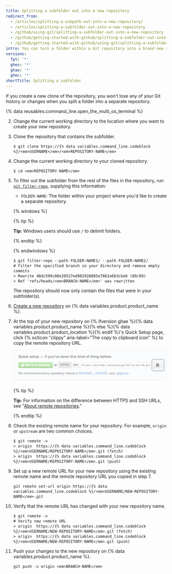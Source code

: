 ```yaml
---
title: Splitting a subfolder out into a new repository
redirect_from:
  - /articles/splitting-a-subpath-out-into-a-new-repository/
  - /articles/splitting-a-subfolder-out-into-a-new-repository
  - /github/using-git/splitting-a-subfolder-out-into-a-new-repository
  - /github/getting-started-with-github/splitting-a-subfolder-out-into-a-new-repository
  - /github/getting-started-with-github/using-git/splitting-a-subfolder-out-into-a-new-repository
intro: You can turn a folder within a Git repository into a brand new repository.
versions:
  fpt: '*'
  ghes: '*'
  ghae: '*'
  ghec: '*'
shortTitle: Splitting a subfolder
---
```

If you create a new clone of the repository, you won't lose any of your Git history or changes when you split a folder into a separate repository.

{% data reusables.command_line.open_the_multi_os_terminal %}

2. Change the current working directory to the location where you want to create your new repository.

4. Clone the repository that contains the subfolder.
   ```shell
   $ git clone https://{% data variables.command_line.codeblock %}/<em>USERNAME</em>/<em>REPOSITORY-NAME</em>
   ```

4. Change the current working directory to your cloned repository.
   ```shell
   $ cd <em>REPOSITORY-NAME</em>
   ```

5. To filter out the subfolder from the rest of the files in the repository, run [`git filter-repo`](https://github.com/newren/git-filter-repo), supplying this information:
   - `FOLDER-NAME`: The folder within your project where you'd like to create a separate repository.

   {% windows %}

   {% tip %}

   **Tip:** Windows users should use `/` to delimit folders.

   {% endtip %}

   {% endwindows %}
  
   ```shell
   $ git filter-repo --path FOLDER-NAME1/ --path FOLDER-NAME2/
   # Filter the specified branch in your directory and remove empty commits
   > Rewrite 48dc599c80e20527ed902928085e7861e6b3cbe6 (89/89)
   > Ref 'refs/heads/<em>BRANCH-NAME</em>' was rewritten
   ```
   
   The repository should now only contain the files that were in your subfolder(s).

6. [Create a new repository](/articles/creating-a-new-repository/) on {% data variables.product.product_name %}.

7. At the top of your new repository on {% ifversion ghae %}{% data variables.product.product_name %}{% else %}{% data variables.product.product_location %}{% endif %}'s Quick Setup page, click {% octicon "clippy" aria-label="The copy to clipboard icon" %} to copy the remote repository URL.
	
   ![Copy remote repository URL field](/assets/images/help/repository/copy-remote-repository-url-quick-setup.png)

   {% tip %}

   **Tip:** For information on the difference between HTTPS and SSH URLs, see "[About remote repositories](/github/getting-started-with-github/about-remote-repositories)."

   {% endtip %}

8. Check the existing remote name for your repository. For example, `origin` or `upstream` are two common choices.
   ```shell
   $ git remote -v
   > origin  https://{% data variables.command_line.codeblock %}/<em>USERNAME/REPOSITORY-NAME</em>.git (fetch)
   > origin  https://{% data variables.command_line.codeblock %}/<em>USERNAME/REPOSITORY-NAME</em>.git (push)
   ```

9. Set up a new remote URL for your new repository using the existing remote name and the remote repository URL you copied in step 7.
   ```shell
   git remote set-url origin https://{% data variables.command_line.codeblock %}/<em>USERNAME/NEW-REPOSITORY-NAME</em>.git
   ```

10. Verify that the remote URL has changed with your new repository name.
    ```shell
    $ git remote -v
    # Verify new remote URL
    > origin  https://{% data variables.command_line.codeblock %}/<em>USERNAME/NEW-REPOSITORY-NAME</em>.git (fetch)
    > origin  https://{% data variables.command_line.codeblock %}/<em>USERNAME/NEW-REPOSITORY-NAME</em>.git (push)
    ```

11. Push your changes to the new repository on {% data variables.product.product_name %}.
    ```shell
    git push -u origin <em>BRANCH-NAME</em>
    ```
